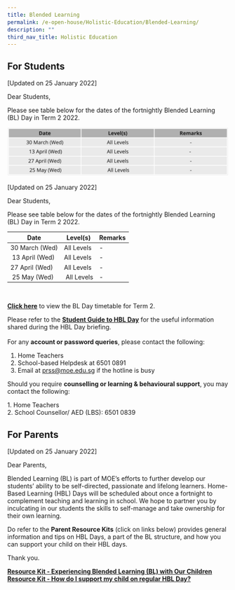 ```yaml
---
title: Blended Learning
permalink: /e-open-house/Holistic-Education/Blended-Learning/
description: ""
third_nav_title: Holistic Education
---
```

For Students
------------

\[Updated on 25 January 2022\]  
  
Dear Students,  
  
Please see table below for the dates of the fortnightly Blended Learning (BL) Day in Term 2 2022.

![](/images/blended.png)

\[Updated on 25 January 2022\]  
  
Dear Students,  
  
Please see table below for the dates of the fortnightly Blended Learning (BL) Day in Term 2 2022.   

| Date | Level(s) | Remarks |
| --- | --- | --- |
| 30 March (Wed) | All Levels | \- |
|  13 April (Wed) | All Levels | \-  |
| 27 April (Wed) | All Levels | \- |
|  25 May (Wed) |  All Levels | \- |

  

**[Click here](/files/2022%20Term%202%20BL%20Timetable%20V2%20-%20Classes.pdf)** to view the BL Day timetable for Term 2.   
  
Please refer to the **[Student Guide to HBL Day](/files/Student%20Guide%20to%20BL%20Day_v2.pdf)** for the useful information shared during the HBL Day briefing.  
   
For any **account or password queries**, please contact the following:  

1.  Home Teachers
2.  School-based Helpdesk at 6501 0891
3.  Email at prss@moe.edu.sg if the hotline is busy

  

Should you require **counselling or learning & behavioural support**, you may contact the following:

1\. Home Teachers
<br>2\. School Counsellor/ AED (LBS): 6501 0839

  
  

For Parents
-----------

\[Updated on 25 January 2022\]

  

Dear Parents, 

  

Blended Learning (BL) is part of MOE’s efforts to further develop our students’ ability to be self-directed, passionate and lifelong learners. Home-Based Learning (HBL) Days will be scheduled about once a fortnight to complement teaching and learning in school. We hope to partner you by inculcating in our students the skills to self-manage and take ownership for their own learning.

  

Do refer to the **Parent Resource Kits** (click on links below) provides general information and tips on HBL Days, a part of the BL structure, and how you can support your child on their HBL days.

  
Thank you.  
  
**[Resource Kit - Experiencing Blended Learning (BL) with Our Children](/files/Resource%20Kit%20-%20Experiencing%20Blended%20Learning%20BL%20with%20Our%20Children.pdf)
[Resource Kit - How do I support my child on regular HBL Day?](/files/How%20do%20I%20support%20my%20child%20on%20regular%20HBL%20Day_final%20PRSS.pdf)**